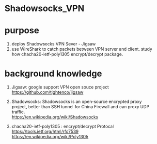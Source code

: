 # Shadowsocks_VPN

# purpose

1. deploy Shadowsocks VPN Sever - Jigsaw 
2. use WireShark to catch packets between VPN server and client. study how chacha20-ietf-poly1305 encrypt/decrypt package.


# background knowledge 

1. Jigsaw:  google support VPN open souce project   
https://github.com/tightenco/jigsaw  

2. Shadowsocks: Shadowsocks is an open-source encrypted proxy project,  better than SSH tunnel for China Firewall and can proxy UDP traffic.   
https://en.wikipedia.org/wiki/Shadowsocks

3.  chacha20-ietf-poly1305 : encrypt/decrypt Protocal
https://tools.ietf.org/html/rfc7539  
https://en.wikipedia.org/wiki/Poly1305


